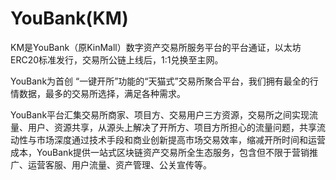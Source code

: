 # 

# YouBank(KM)

KM是YouBank（原KinMall）数字资产交易所服务平台的平台通证，以太坊ERC20标准发行，交易所公链上线后，1:1兑换至主网。

YouBank为首创 “一键开所”功能的“天猫式”交易所聚合平台，我们拥有最全的行情数据，最多的交易所选择，满足各种需求。

YouBank平台汇集交易所商家、项目方、交易用户三方资源，交易所之间实现流量、用户、资源共享，从源头上解决了开所方、项目方所担心的流量问题，共享流动性与市场深度通过技术手段和商业创新提高市场交易效率，缩减开所时间和运营成本，YouBank提供一站式区块链资产交易所全生态服务，包含但不限于营销推广、运营客服、用户流量、资产管理、公关宣传等。

